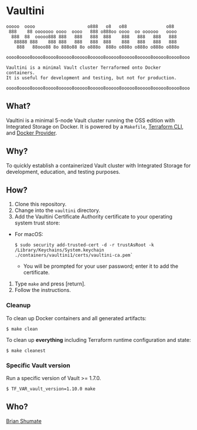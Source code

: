 # Vaultini

    ooooo  oooo                    o888   o8   o88               o88
     888    88 ooooooo oooo  oooo   888 o888oo oooo  oo oooooo   oooo
      888  88  ooooo888 888   888   888  888    888   888   888   888
       88888 888    888 888   888   888  888    888   888   888   888
        888   88ooo88 8o 888o88 8o o888o  888o o888o o888o o888o o888o

    oooo8oooo8oooo8oooo8ooooo8ooooo8ooooo8ooooo8ooooo8ooooo8ooooo8oooo8ooo

    Vaultini is a minimal Vault cluster Terraformed onto Docker containers.
    It is useful for development and testing, but not for production.

    oooo8oooo8oooo8oooo8ooooo8ooooo8ooooo8ooooo8ooooo8ooooo8ooooo8oooo8ooo

## What?

Vaultini is a minimal 5-node Vault cluster running the OSS edition with Integrated Storage on Docker. It is powered by a `Makefile`, [Terraform CLI](https://developer.hashicorp.com/terraform/cli), and [Docker Provider](https://registry.terraform.io/providers/kreuzwerker/docker/latest/docs).

## Why?

To quickly establish a containerized Vault cluster with Integrated Storage for development, education, and testing purposes.

## How?

1. Clone this repository.
1. Change into the `vaultini` directory.
1. Add the Vaultini Certificate Authority certificate to your operating system trust store:
  - For macOS: 
     ```shell
     $ sudo security add-trusted-cert -d -r trustAsRoot -k /Library/Keychains/System.keychain ./containers/vaultini1/certs/vaultini-ca.pem`
     ```
    - You will be prompted for your user password; enter it to add the certificate.
1. Type `make` and press [return].
1. Follow the instructions.

### Cleanup

To clean up Docker containers and all generated artifacts:

```shell
$ make clean
```

To clean up **everything** including Terraform runtime configuration and state:

```shell
$ make cleanest
```

### Specific Vault version

Run a specific version of Vault >= 1.7.0.

```shell
$ TF_VAR_vault_version=1.10.0 make
```

## Who?

[Brian Shumate](https://github.com/brianshumate)
